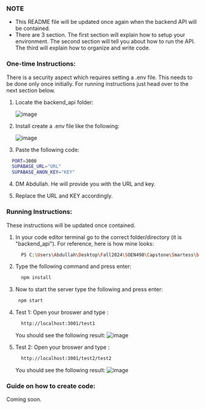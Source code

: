 ### NOTE 

- This README file will be updated once again when the backend API will be contained.
- There are 3 section. The first section will explain how to setup your environment. The second section will tell you about how to run the API. The third will explain how to organize and write code.

### One-time Instructions:

There is a security aspect which requires setting a .env file. This needs to be done only once initially. For running instructions just head over to the next section below.

1. Locate the backend_api folder:
   
   ![image](https://github.com/user-attachments/assets/f36ec39d-bfee-478f-ba7d-17a96dc8f5fb)

2. Install create a .env file like the following:
   
   ![image](https://github.com/user-attachments/assets/695a3320-51a1-4c83-8834-fc79ae283e75)

3. Paste the following code:

  ```bash
    PORT=3000
    SUPABASE_URL="URL"
    SUPABASE_ANON_KEY="KEY"
  ```

4. DM Abdullah. He will provide you with the URL and key.

5. Replace the URL and KEY accordingly. 

### Running Instructions:

These instructions will be updated once contained.

1. In your code editor terminal go to the correct folder/directory (it is "backend_api"). For reference, here is how mine looks:

   ```bash
     PS C:\Users\Abdullah\Desktop\Fall2024\SOEN490\Capstone\Smartess\backend_api> 
   ```

2. Type the following command and press enter:

   ```bash
     npm install
   ```

3. Now to start the server type the following and press enter:

    ```bash
     npm start
   ```
4. Test 1: Open your broswer and type :

   ```bash
     http://localhost:3001/test1
   ```

   You should see the following result:
    ![image](https://github.com/user-attachments/assets/091ed530-08cb-4559-8815-15b308ecc48b)

5. Test 2: Open your broswer and type :

   ```bash
     http://localhost:3001/test2/test2
   ```

   You should see the following result:
    ![image](https://github.com/user-attachments/assets/091ed530-08cb-4559-8815-15b308ecc48b)

### Guide on how to create code:

Coming soon.

   
   
